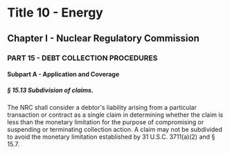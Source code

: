 
# Title 10 - Energy
## Chapter I - Nuclear Regulatory Commission
### PART 15 - DEBT COLLECTION PROCEDURES
#### Subpart A - Application and Coverage
##### § 15.13 Subdivision of claims.

The NRC shall consider a debtor's liability arising from a particular transaction or contract as a single claim in determining whether the claim is less than the monetary limitation for the purpose of compromising or suspending or terminating collection action. A claim may not be subdivided to avoid the monetary limitation established by 31 U.S.C. 3711(a)(2) and § 15.7.
